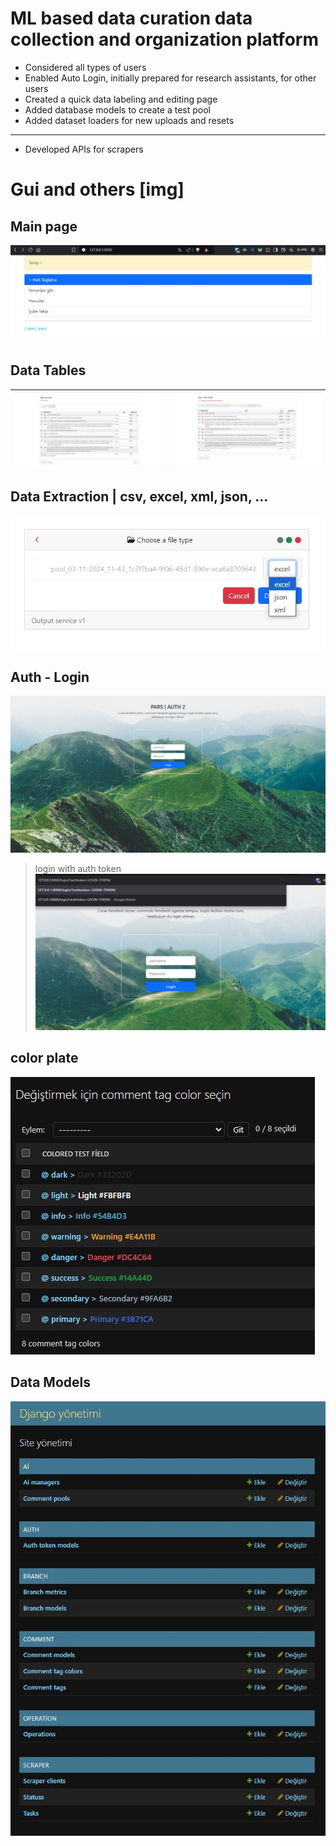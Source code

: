 

# ML based data curation data collection and organization platform 

* Considered all types of users  
* Enabled Auto Login, initially prepared for research assistants, for other users 
* Created a quick data labeling and editing page 
* Added database models to create a test pool 
* Added dataset loaders for new uploads and resets
- ---
* Developed APIs for scrapers

# Gui and others [img]

## Main page
![main page](.preview/menu.jpg)

## Data Tables

| ![main page](.preview/Comments.jpg) | ![main page](.preview/test-pool.jpg) | 
|--------------------------|--------------------------

## Data Extraction | csv, excel, xml, json, ...

![Data Extraction](.preview/data_extraction.jpg)

## Auth - Login 

![Login Page](.preview/login_page.jpg)
> login with auth token ![Login Page](.preview/login_with_token.jpg)
 

## color plate
![colors](.preview/color-plate.jpg)
## Data Models
![DB models](.preview/models.jpg)

